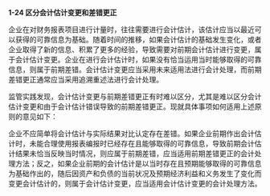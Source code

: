 **1-24 区分会计估计变更和差错更正**

企业在对财务报表项目进行计量时，往往需要进行会计估计，该估计应当以最近可以获得的可靠信息为基础。随着时间的推移，如果会计估计的基础发生变化，或者企业取得了新的信息、积累了更多的经验，导致需要对前期会计估计进行变更，属于会计估计变更。企业在进行会计估计时，如果没有恰当运用当时能够取得的可靠信息，则属于前期差错。会计估计变更应当采用未来适用法进行会计处理，而前期差错更正通常应当采用追溯重述法进行会计处理。

监管实践发现，会计估计变更与前期差错更正有时难以区分，尤其是难以区分会计估计变更和由于会计估计错误导致的前期差错更正。现就具体事项如何适用上述原则的意见如下：

企业不应简单将会计估计与实际结果对比认定存在差错。如果企业前期作出会计估计时，未能合理使用报表编报时已经存在且能够取得的可靠信息，导致前期会计估计结果未恰当反映当时情况，则应属于前期差错，应当适用前期差错更正的会计处理方法；反之，如果企业前期的会计估计是以当时存在且预期能够取得的可靠信息为基础作出的，随后因资产和负债的当前状况及预期经济利益和义务发生了变化而变更会计估计的，则属于会计估计变更，应当适用会计估计变更的会计处理方法。